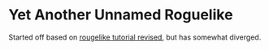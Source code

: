# Yet Another Unnamed Roguelike

Started off based on [rougelike tutorial revised](http://rogueliketutorials.com/), but has somewhat diverged.

